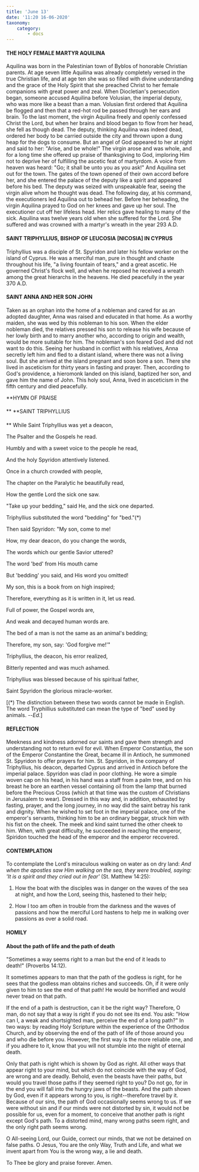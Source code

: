 ```yaml
---
title: 'June 13'
date: '11:20 16-06-2020'
taxonomy:
    category:
        - docs
---
```


#### THE HOLY FEMALE MARTYR AQUILINA

Aquilina was born in the Palestinian town of Byblos of honorable Christian parents. At age seven little Aquilina was already completely versed in the true Christian life, and at age ten she was so filled with divine understanding and the grace of the Holy Spirit that she preached Christ to her female companions with great power and zeal. When Diocletian's persecution began, someone accused Aquilina before Volusian, the imperial deputy, who was more like a beast than a man. Volusian first ordered that Aquilina be flogged and then that a red-hot rod be passed through her ears and brain. To the last moment, the virgin Aquilina freely and openly confessed Christ the Lord, but when her brains and blood began to flow from her head, she fell as though dead. The deputy, thinking Aquilina was indeed dead, ordered her body to be carried outside the city and thrown upon a dung heap for the dogs to consume. But an angel of God appeared to her at night and said to her: "Arise, and be whole!" The virgin arose and was whole, and for a long time she offered up praise of thanksgiving to God, imploring Him not to deprive her of fulfilling the ascetic feat of martyrdom. A voice from heaven was heard: "Go; it shall be unto you as you ask!" And Aquilina set out for the town. The gates of the town opened of their own accord before her, and she entered the palace of the deputy like a spirit and appeared before his bed. The deputy was seized with unspeakable fear, seeing the virgin alive whom he thought was dead. The following day, at his command, the executioners led Aquilina out to behead her. Before her beheading, the virgin Aquilina prayed to God on her knees and gave up her soul. The executioner cut off her lifeless head. Her relics gave healing to many of the sick. Aquilina was twelve years old when she suffered for the Lord. She suffered and was crowned with a martyr's wreath in the year 293 A.D.

#### SAINT TRIPHYLLIUS, BISHOP OF LEUCOSIA [NICOSIA] IN CYPRUS

Triphyllius was a disciple of St. Spyridon and later his fellow worker on the island of Cyprus. He was a merciful man, pure in thought and chaste throughout his life, "a living fountain of tears," and a great ascetic. He governed Christ's flock well, and when he reposed he received a wreath among the great hierarchs in the heavens. He died peacefully in the year 370 A.D.

#### SAINT ANNA AND HER SON JOHN

Taken as an orphan into the home of a nobleman and cared for as an adopted daughter, Anna was raised and educated in that home. As a worthy maiden, she was wed by this nobleman to his son. When the elder nobleman died, the relatives pressed his son to release his wife because of her lowly birth and to marry another who, according to origin and wealth, would be more suitable for him. The nobleman's son feared God and did not want to do this. Seeing her husband in conflict with his relatives, Anna secretly left him and fled to a distant island, where there was not a living soul. But she arrived at the island pregnant and soon bore a son. There she lived in asceticism for thirty years in fasting and prayer. Then, according to God's providence, a hieromonk landed on this island, baptized her son, and gave him the name of John. This holy soul, Anna, lived in asceticism in the fifth century and died peacefully.


**HYMN OF PRAISE
####  
**
**SAINT TRIPHYLLIUS
####  
**
While Saint Triphyllius was yet a deacon,
 

The Psalter and the Gospels he read.
 

Humbly and with a sweet voice to the people he read,
 

And the holy Spyridon attentively listened.
 

Once in a church crowded with people,
 

The chapter on the Paralytic he beautifully read,
 

How the gentle Lord the sick one saw.
 

"Take up your bedding," said He, and the sick one departed.
 

Triphyllius substituted the word "bedding" for "bed."(*)
 

Then said Spyridon: "My son, come to me!
 

How, my dear deacon, do you change the words,
 

The words which our gentle Savior uttered?
 

The word 'bed' from His mouth came
 

But 'bedding' you said, and His word you omitted!
 

My son, this is a book from on high inspired;
 

Therefore, everything as it is written in it, let us read.
 

Full of power, the Gospel words are,
 

And weak and decayed human words are.
 

The bed of a man is not the same as an animal's bedding;
 

Therefore, my son, say: 'God forgive me!'"
 

Triphyllius, the deacon, his error realized,
 

Bitterly repented and was much ashamed.
 

Triphyllius was blessed because of his spiritual father,
 

Saint Spyridon the glorious miracle-worker.

[(*) The distinction between these two words cannot be made in English.  
The word Tryphillius substituted can mean the type of "bed" used by animals. --*Ed.*]


#### REFLECTION

Meekness and kindness adorned our saints and gave them strength and understanding not to return evil for evil. When Emperor Constantius, the son of the Emperor Constantine the Great, became ill in Antioch, he summoned St. Spyridon to offer prayers for him. St. Spyridon, in the company of Triphyllius, his deacon, departed Cyprus and arrived in Antioch before the imperial palace. Spyridon was clad in poor clothing. He wore a simple woven cap on his head, in his hand was a staff from a palm tree, and on his breast he bore an earthen vessel containing oil from the lamp that burned before the Precious Cross (which at that time was the custom of Christians in Jerusalem to wear). Dressed in this way and, in addition, exhausted by fasting, prayer, and the long journey, in no way did the saint betray his rank and dignity. When he wished to set foot in the imperial palace, one of the emperor's servants, thinking him to be an ordinary beggar, struck him with his fist on the cheek. The meek and kind saint turned the other cheek to him. When, with great difficulty, he succeeded in reaching the emperor, Spiridon touched the head of the emperor and the emperor recovered.


#### CONTEMPLATION


To contemplate the Lord's miraculous walking on water as on dry land: *And when the apostles saw Him walking on the sea, they were troubled, saying: 'It is a spirit and they cried out in fear'* (St. Matthew 14:25):

1.  How the boat with the disciples was in danger on the waves of the sea at night, and how the Lord, seeing this, hastened to their help;

1.  How I too am often in trouble from the darkness and the waves of passions and how the merciful Lord hastens to help me in walking over passions as over a solid road.


#### HOMILY


#### About the path of life and the path of death

"Sometimes a way seems right to a man but the end of it leads to death!" (Proverbs 14:12).

It sometimes appears to man that the path of the godless is right, for he sees that the godless man obtains riches and succeeds. Oh, if it were only given to him to see the end of that path! He would be horrified and would never tread on that path.

If the end of a path is destruction, can it be the right way? Therefore, O man, do not say that a way is right if you do not see its end. You ask: "How can I, a weak and shortsighted man, perceive the end of a long path?" In two ways: by reading Holy Scripture within the experience of the Orthodox Church, and by observing the end of the path of life of those around you and who die before you. However, the first way is the more reliable one, and if you adhere to it, know that you will not stumble into the night of eternal death.

Only that path is right which is shown by God as right. All other ways that appear right to your mind, but which do not coincide with the way of God, are wrong and are deadly. Behold, even the beasts have their paths, but would you travel those paths if they seemed right to you? Do not go, for in the end you will fall into the hungry jaws of the beasts. And the path shown by God, even if it appears wrong to you, is right--therefore travel by it. Because of our sins, the path of God occasionally seems wrong to us. If we were without sin and if our minds were not distorted by sin, it would not be possible for us, even for a moment, to conceive that another path is right except God's path. To a distorted mind, many wrong paths seem right, and the only right path seems wrong.

O All-seeing Lord, our Guide, correct our minds, that we not be detained on false paths. O Jesus, You are the only Way, Truth and Life, and what we invent apart from You is the wrong way, a lie and death.

To Thee be glory and praise forever. Amen.
